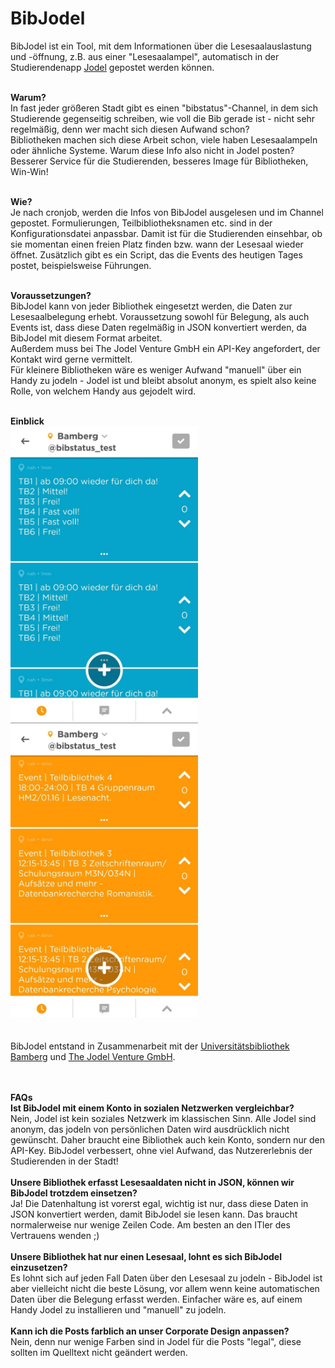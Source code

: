# BibJodel
BibJodel ist ein Tool, mit dem Informationen über die Lesesaalauslastung und -öffnung, z.B. aus einer "Lesesaalampel", automatisch in der Studierendenapp <a href="https://jodel.com/" target="_blank">Jodel</a> gepostet werden können.
<br><br>

<b>Warum?</b><br>
In fast jeder größeren Stadt gibt es einen "bibstatus"-Channel, in dem sich Studierende gegenseitig schreiben, wie voll die Bib gerade ist - nicht sehr regelmäßig, denn wer macht sich diesen Aufwand schon?
<br>Bibliotheken machen sich diese Arbeit schon, viele haben Lesesaalampeln oder ähnliche Systeme. Warum diese Info also nicht in Jodel posten? Besserer Service für die Studierenden, besseres Image für Bibliotheken, Win-Win!
<br><br>

<b>Wie?</b><br>
Je nach cronjob, werden die Infos von BibJodel ausgelesen und im Channel gepostet. Formulierungen, Teilbibliotheksnamen etc. sind in der Konfigurationsdatei anpassbar. Damit ist für die Studierenden einsehbar, ob sie momentan einen freien Platz finden bzw. wann der Lesesaal wieder öffnet. Zusätzlich gibt es ein Script, das die Events des heutigen Tages postet, beispielsweise Führungen.
<br><br>

<b>Voraussetzungen?</b><br>
BibJodel kann von jeder Bibliothek eingesetzt werden, die Daten zur Lesesaalbelegung erhebt. Voraussetzung sowohl für Belegung, als auch Events ist, dass diese Daten regelmäßig in JSON konvertiert werden, da BibJodel mit diesem Format arbeitet.<br>
Außerdem muss bei The Jodel Venture GmbH ein API-Key angefordert, der Kontakt wird gerne vermittelt.<br>
Für kleinere Bibliotheken wäre es weniger Aufwand "manuell" über ein Handy zu jodeln - Jodel ist und bleibt absolut anonym, es spielt also keine Rolle, von welchem Handy aus gejodelt wird.
<br><br>

<b>Einblick</b><br>
<img src="https://github.com/LuisMossburger/BibJodel/blob/master/src/img/jodelBelegung.jpeg" width=300px>
<img src="https://github.com/LuisMossburger/BibJodel/blob/master/src/img/jodelEvents.jpeg" width=300px>
<br><br><br>
BibJodel entstand in Zusammenarbeit mit der <a href="https://www.uni-bamberg.de/ub/" target="_blank">Universitätsbibliothek Bamberg</a> und <a href="https://jodel.com/de/imprint/" target="_blank">The Jodel Venture GmbH</a>.
<br><br><br>

<b>FAQs</b><br>
<b>Ist BibJodel mit einem Konto in sozialen Netzwerken vergleichbar?</b><br>
Nein, Jodel ist kein soziales Netzwerk im klassischen Sinn. Alle Jodel sind anonym, das jodeln von persönlichen Daten wird ausdrücklich nicht gewünscht. Daher braucht eine Bibliothek auch kein Konto, sondern nur den API-Key. BibJodel verbessert, ohne viel Aufwand, das Nutzererlebnis
der Studierenden in der Stadt!<br><br>
<b>Unsere Bibliothek erfasst Lesesaaldaten nicht in JSON, können wir BibJodel trotzdem einsetzen?</b><br>
Ja! Die Datenhaltung ist vorerst egal, wichtig ist nur, dass diese Daten in JSON konvertiert werden, damit BibJodel sie lesen kann. Das braucht normalerweise nur wenige Zeilen Code. Am besten an den ITler des Vertrauens wenden ;)<br><br>
<b>Unsere Bibliothek hat nur einen Lesesaal, lohnt es sich BibJodel einzusetzen?</b><br>
Es lohnt sich auf jeden Fall Daten über den Lesesaal zu jodeln - BibJodel ist aber vielleicht nicht die beste Lösung, vor allem wenn keine automatischen
Daten über die Belegung erfasst werden. Einfacher wäre es, auf einem Handy Jodel zu installieren und "manuell" zu jodeln.<br><br>
<b>Kann ich die Posts farblich an unser Corporate Design anpassen?</b><br>
Nein, denn nur wenige Farben sind in Jodel für die Posts "legal", diese sollten im Quelltext nicht geändert werden.

